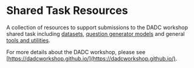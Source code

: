 # Shared Task Resources
A collection of resources to support submissions to the DADC workshop shared task including [datasets](https://github.com/dadcworkshop/shared-task-resources/tree/main/datasets), [question generator models](https://github.com/dadcworkshop/shared-task-resources/tree/main/question_generators) and general [tools and utilities](https://github.com/dadcworkshop/shared-task-resources/tree/main/tools).

For more details about the DADC workshop, please see [https://dadcworkshop.github.io/](https://dadcworkshop.github.io/).
